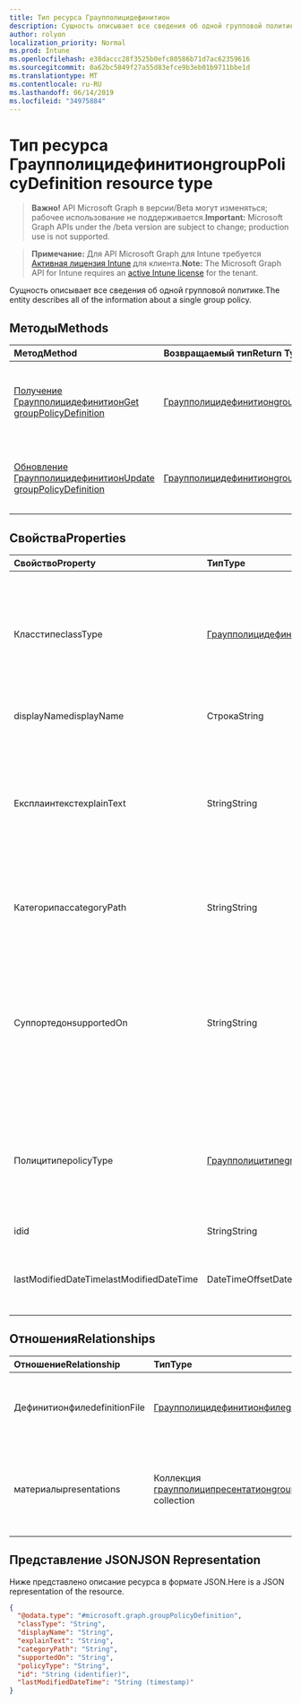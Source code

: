 ```yaml
---
title: Тип ресурса Граупполицидефинитион
description: Сущность описывает все сведения об одной групповой политике.
author: rolyon
localization_priority: Normal
ms.prod: Intune
ms.openlocfilehash: e38daccc28f3525b0efc80586b71d7ac62359616
ms.sourcegitcommit: 0a62bc5849f27a55d83efce9b3eb01b9711bbe1d
ms.translationtype: MT
ms.contentlocale: ru-RU
ms.lasthandoff: 06/14/2019
ms.locfileid: "34975884"
---
```

# <a name="grouppolicydefinition-resource-type"></a><span data-ttu-id="139bf-103">Тип ресурса Граупполицидефинитион</span><span class="sxs-lookup"><span data-stu-id="139bf-103">groupPolicyDefinition resource type</span></span>

> <span data-ttu-id="139bf-104">**Важно!** API Microsoft Graph в версии/Beta могут изменяться; рабочее использование не поддерживается.</span><span class="sxs-lookup"><span data-stu-id="139bf-104">**Important:** Microsoft Graph APIs under the /beta version are subject to change; production use is not supported.</span></span>

> <span data-ttu-id="139bf-105">**Примечание:** Для API Microsoft Graph для Intune требуется [Активная лицензия Intune](https://go.microsoft.com/fwlink/?linkid=839381) для клиента.</span><span class="sxs-lookup"><span data-stu-id="139bf-105">**Note:** The Microsoft Graph API for Intune requires an [active Intune license](https://go.microsoft.com/fwlink/?linkid=839381) for the tenant.</span></span>

<span data-ttu-id="139bf-106">Сущность описывает все сведения об одной групповой политике.</span><span class="sxs-lookup"><span data-stu-id="139bf-106">The entity describes all of the information about a single group policy.</span></span>

## <a name="methods"></a><span data-ttu-id="139bf-107">Методы</span><span class="sxs-lookup"><span data-stu-id="139bf-107">Methods</span></span>
|<span data-ttu-id="139bf-108">Метод</span><span class="sxs-lookup"><span data-stu-id="139bf-108">Method</span></span>|<span data-ttu-id="139bf-109">Возвращаемый тип</span><span class="sxs-lookup"><span data-stu-id="139bf-109">Return Type</span></span>|<span data-ttu-id="139bf-110">Описание</span><span class="sxs-lookup"><span data-stu-id="139bf-110">Description</span></span>|
|:---|:---|:---|
|[<span data-ttu-id="139bf-111">Получение Граупполицидефинитион</span><span class="sxs-lookup"><span data-stu-id="139bf-111">Get groupPolicyDefinition</span></span>](../api/intune-grouppolicy-grouppolicydefinition-get.md)|[<span data-ttu-id="139bf-112">Граупполицидефинитион</span><span class="sxs-lookup"><span data-stu-id="139bf-112">groupPolicyDefinition</span></span>](../resources/intune-grouppolicy-grouppolicydefinition.md)|<span data-ttu-id="139bf-113">Чтение свойств и связей объекта [граупполицидефинитион](../resources/intune-grouppolicy-grouppolicydefinition.md) .</span><span class="sxs-lookup"><span data-stu-id="139bf-113">Read properties and relationships of the [groupPolicyDefinition](../resources/intune-grouppolicy-grouppolicydefinition.md) object.</span></span>|
|[<span data-ttu-id="139bf-114">Обновление Граупполицидефинитион</span><span class="sxs-lookup"><span data-stu-id="139bf-114">Update groupPolicyDefinition</span></span>](../api/intune-grouppolicy-grouppolicydefinition-update.md)|[<span data-ttu-id="139bf-115">Граупполицидефинитион</span><span class="sxs-lookup"><span data-stu-id="139bf-115">groupPolicyDefinition</span></span>](../resources/intune-grouppolicy-grouppolicydefinition.md)|<span data-ttu-id="139bf-116">Обновление свойств объекта [граупполицидефинитион](../resources/intune-grouppolicy-grouppolicydefinition.md) .</span><span class="sxs-lookup"><span data-stu-id="139bf-116">Update the properties of a [groupPolicyDefinition](../resources/intune-grouppolicy-grouppolicydefinition.md) object.</span></span>|

## <a name="properties"></a><span data-ttu-id="139bf-117">Свойства</span><span class="sxs-lookup"><span data-stu-id="139bf-117">Properties</span></span>
|<span data-ttu-id="139bf-118">Свойство</span><span class="sxs-lookup"><span data-stu-id="139bf-118">Property</span></span>|<span data-ttu-id="139bf-119">Тип</span><span class="sxs-lookup"><span data-stu-id="139bf-119">Type</span></span>|<span data-ttu-id="139bf-120">Описание</span><span class="sxs-lookup"><span data-stu-id="139bf-120">Description</span></span>|
|:---|:---|:---|
|<span data-ttu-id="139bf-121">Класстипе</span><span class="sxs-lookup"><span data-stu-id="139bf-121">classType</span></span>|[<span data-ttu-id="139bf-122">Граупполицидефинитионкласстипе</span><span class="sxs-lookup"><span data-stu-id="139bf-122">groupPolicyDefinitionClassType</span></span>](../resources/intune-grouppolicy-grouppolicydefinitionclasstype.md)|<span data-ttu-id="139bf-123">Определяет тип групп, к которым можно применить политику.</span><span class="sxs-lookup"><span data-stu-id="139bf-123">Identifies the type of groups the policy can be applied to.</span></span> <span data-ttu-id="139bf-124">Возможные значения: `user`, `machine`.</span><span class="sxs-lookup"><span data-stu-id="139bf-124">Possible values are: `user`, `machine`.</span></span>|
|<span data-ttu-id="139bf-125">displayName</span><span class="sxs-lookup"><span data-stu-id="139bf-125">displayName</span></span>|<span data-ttu-id="139bf-126">Строка</span><span class="sxs-lookup"><span data-stu-id="139bf-126">String</span></span>|<span data-ttu-id="139bf-127">Имя локализованной политики.</span><span class="sxs-lookup"><span data-stu-id="139bf-127">The localized policy name.</span></span>|
|<span data-ttu-id="139bf-128">Експлаинтекст</span><span class="sxs-lookup"><span data-stu-id="139bf-128">explainText</span></span>|<span data-ttu-id="139bf-129">String</span><span class="sxs-lookup"><span data-stu-id="139bf-129">String</span></span>|<span data-ttu-id="139bf-130">Локализованное объяснение или текст справки, связанный с политикой.</span><span class="sxs-lookup"><span data-stu-id="139bf-130">The localized explanation or help text associated with the policy.</span></span> <span data-ttu-id="139bf-131">По умолчанию это значение пусто.</span><span class="sxs-lookup"><span data-stu-id="139bf-131">The default value is empty.</span></span>|
|<span data-ttu-id="139bf-132">Категорипас</span><span class="sxs-lookup"><span data-stu-id="139bf-132">categoryPath</span></span>|<span data-ttu-id="139bf-133">String</span><span class="sxs-lookup"><span data-stu-id="139bf-133">String</span></span>|<span data-ttu-id="139bf-134">Локализованный полный путь к категории для политики.</span><span class="sxs-lookup"><span data-stu-id="139bf-134">The localized full category path for the policy.</span></span>|
|<span data-ttu-id="139bf-135">Суппортедон</span><span class="sxs-lookup"><span data-stu-id="139bf-135">supportedOn</span></span>|<span data-ttu-id="139bf-136">String</span><span class="sxs-lookup"><span data-stu-id="139bf-136">String</span></span>|<span data-ttu-id="139bf-137">Локализованная строка, используемая для указания версии операционной системы или приложения, на которые влияет политика.</span><span class="sxs-lookup"><span data-stu-id="139bf-137">Localized string used to specify what operating system or application version is affected by the policy.</span></span>|
|<span data-ttu-id="139bf-138">Полицитипе</span><span class="sxs-lookup"><span data-stu-id="139bf-138">policyType</span></span>|[<span data-ttu-id="139bf-139">Граупполицитипе</span><span class="sxs-lookup"><span data-stu-id="139bf-139">groupPolicyType</span></span>](../resources/intune-grouppolicy-grouppolicytype.md)|<span data-ttu-id="139bf-140">Указывает тип групповой политики.</span><span class="sxs-lookup"><span data-stu-id="139bf-140">Specifies the type of group policy.</span></span> <span data-ttu-id="139bf-141">Возможные значения: `admxBacked`, `admxIngested`.</span><span class="sxs-lookup"><span data-stu-id="139bf-141">Possible values are: `admxBacked`, `admxIngested`.</span></span>|
|<span data-ttu-id="139bf-142">id</span><span class="sxs-lookup"><span data-stu-id="139bf-142">id</span></span>|<span data-ttu-id="139bf-143">String</span><span class="sxs-lookup"><span data-stu-id="139bf-143">String</span></span>|<span data-ttu-id="139bf-144">Ключ объекта.</span><span class="sxs-lookup"><span data-stu-id="139bf-144">Key of the entity.</span></span>|
|<span data-ttu-id="139bf-145">lastModifiedDateTime</span><span class="sxs-lookup"><span data-stu-id="139bf-145">lastModifiedDateTime</span></span>|<span data-ttu-id="139bf-146">DateTimeOffset</span><span class="sxs-lookup"><span data-stu-id="139bf-146">DateTimeOffset</span></span>|<span data-ttu-id="139bf-147">Дата и время последнего изменения объекта.</span><span class="sxs-lookup"><span data-stu-id="139bf-147">The date and time the entity was last modified.</span></span>|

## <a name="relationships"></a><span data-ttu-id="139bf-148">Отношения</span><span class="sxs-lookup"><span data-stu-id="139bf-148">Relationships</span></span>
|<span data-ttu-id="139bf-149">Отношение</span><span class="sxs-lookup"><span data-stu-id="139bf-149">Relationship</span></span>|<span data-ttu-id="139bf-150">Тип</span><span class="sxs-lookup"><span data-stu-id="139bf-150">Type</span></span>|<span data-ttu-id="139bf-151">Описание</span><span class="sxs-lookup"><span data-stu-id="139bf-151">Description</span></span>|
|:---|:---|:---|
|<span data-ttu-id="139bf-152">Дефинитионфиле</span><span class="sxs-lookup"><span data-stu-id="139bf-152">definitionFile</span></span>|[<span data-ttu-id="139bf-153">Граупполицидефинитионфиле</span><span class="sxs-lookup"><span data-stu-id="139bf-153">groupPolicyDefinitionFile</span></span>](../resources/intune-grouppolicy-grouppolicydefinitionfile.md)|<span data-ttu-id="139bf-154">Файл групповой политики, связанный с определением.</span><span class="sxs-lookup"><span data-stu-id="139bf-154">The group policy file associated with the definition.</span></span>|
|<span data-ttu-id="139bf-155">материалы</span><span class="sxs-lookup"><span data-stu-id="139bf-155">presentations</span></span>|<span data-ttu-id="139bf-156">Коллекция [граупполиципресентатион](../resources/intune-grouppolicy-grouppolicypresentation.md)</span><span class="sxs-lookup"><span data-stu-id="139bf-156">[groupPolicyPresentation](../resources/intune-grouppolicy-grouppolicypresentation.md) collection</span></span>|<span data-ttu-id="139bf-157">Презентации групповой политики, связанные с определением.</span><span class="sxs-lookup"><span data-stu-id="139bf-157">The group policy presentations associated with the definition.</span></span>|

## <a name="json-representation"></a><span data-ttu-id="139bf-158">Представление JSON</span><span class="sxs-lookup"><span data-stu-id="139bf-158">JSON Representation</span></span>
<span data-ttu-id="139bf-159">Ниже представлено описание ресурса в формате JSON.</span><span class="sxs-lookup"><span data-stu-id="139bf-159">Here is a JSON representation of the resource.</span></span>
<!-- {
  "blockType": "resource",
  "keyProperty": "id",
  "@odata.type": "microsoft.graph.groupPolicyDefinition"
}
-->
``` json
{
  "@odata.type": "#microsoft.graph.groupPolicyDefinition",
  "classType": "String",
  "displayName": "String",
  "explainText": "String",
  "categoryPath": "String",
  "supportedOn": "String",
  "policyType": "String",
  "id": "String (identifier)",
  "lastModifiedDateTime": "String (timestamp)"
}
```





